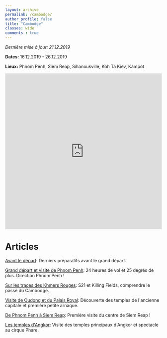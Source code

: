 ```yaml
---
layout: archive
permalink: /cambodge/
author_profile: false
title: "Cambodge"
classes: wide
comments : true
---
```


*Dernière mise à jour: 21.12.2019*

**Dates:** 16.12.2019 - 26.12.2019

**Lieux:** Phnom Penh, Siem Reap, Sihanoukville, Koh Ta Kiev, Kampot

<iframe src="https://www.google.com/maps/d/embed?mid=1ZMvTHjzBqcFvWcVU5IMo1c86jjo-qSs7" width="100%" height="500" frameBorder="0"></iframe>

<br>

# Articles

[Avant le départ](https://maelfabien.github.io/cambodge_0/): Derniers préparatifs avant le grand départ.

[Grand départ et visite de Phnom Penh](https://maelfabien.github.io/cambodge_1/): 24 heures de vol et 25 degrés de plus. Direction Phnom Penh !

[Sur les traces des Khmers Rouges](https://maelfabien.github.io/cambodge_2/): S21 et Killing Fields, comprendre le passé du Cambodge.

[Visite de Oudong et du Palais Royal](https://maelfabien.github.io/cambodge_3/): Découverte des temples de l'ancienne capitale et première petite arnaque.

[De Phnom Penh à Siem Reap](https://maelfabien.github.io/cambodge_4/): Première visite du centre de Siem Reap !

[Les temples d'Angkor](https://maelfabien.github.io/cambodge_5/): Visite des temples principaux d'Angkor et spectacle au cirque Phare.